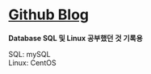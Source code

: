 # [Github Blog](https://ictechgy.github.io/)   
   
**Database SQL 및 Linux 공부했던 것 기록용**   
   
 SQL: mySQL   
 Linux: CentOS
